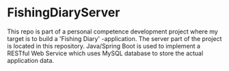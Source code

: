 # FishingDiaryServer

This repo is part of a personal competence development project where my target is to build a 'Fishing Diary' -application. The server part of the project is located in this repository. Java/Spring Boot is used to implement a RESTful Web Service which uses MySQL database to store the actual application data. 
